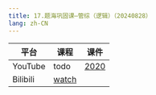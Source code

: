 ```yaml
---
title: 17.题海巩固课—管综（逻辑）（20240828）
lang: zh-CN
---
```



| 平台       | 课程                                                                                                                               | 课件                                                                                   |
|----------|------------------------------------------------------------------------------------------------------------------------------------|----------------------------------------------------------------------------------------|
| YouTube  | todo                                                                                                                               | [2020](../../public/logic/%E9%80%BB%E8%BE%91-%E6%AD%A3%E5%BC%8F%E8%AF%BE/pdf/2020.pdf) |
| Bilibili | [watch](https://www.bilibili.com/video/BV13QkKYDEw8?spm_id_from=333.788.videopod.sections&vd_source=752f1f454ebffd32e5dbe02742c48dab) |                                                                                        |





